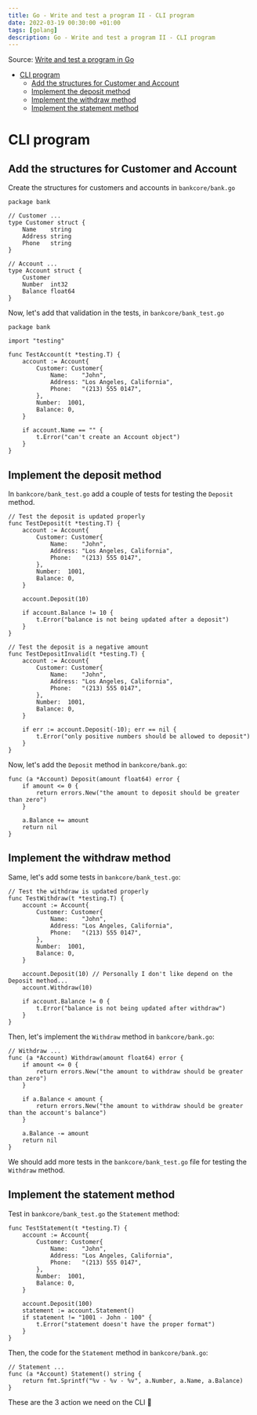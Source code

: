 ```yaml
---
title: Go - Write and test a program II - CLI program
date: 2022-03-19 00:30:00 +01:00
tags: [golang]
description: Go - Write and test a program II - CLI program
---
```


Source: [Write and test a program in Go](https://docs.microsoft.com/en-us/learn/modules/go-write-test-program/)

- [CLI program](#cli-program)
  - [Add the structures for Customer and Account](#add-the-structures-for-customer-and-account)
  - [Implement the deposit method](#implement-the-deposit-method)
  - [Implement the withdraw method](#implement-the-withdraw-method)
  - [Implement the statement method](#implement-the-statement-method)

# CLI program
## Add the structures for Customer and Account

Create the structures for customers and accounts in `bankcore/bank.go`

```golang
package bank

// Customer ...
type Customer struct {
    Name    string
    Address string
    Phone   string
}

// Account ...
type Account struct {
    Customer
    Number  int32
    Balance float64
}
```

Now, let's add that validation in the tests, in `bankcore/bank_test.go`

```golang
package bank

import "testing"

func TestAccount(t *testing.T) {
    account := Account{
        Customer: Customer{
            Name:    "John",
            Address: "Los Angeles, California",
            Phone:   "(213) 555 0147",
        },
        Number:  1001,
        Balance: 0,
    }

    if account.Name == "" {
        t.Error("can't create an Account object")
    }
}
```

## Implement the deposit method

In `bankcore/bank_test.go` add a couple of tests for testing the  `Deposit` method.

```golang
// Test the deposit is updated properly
func TestDeposit(t *testing.T) {
    account := Account{
        Customer: Customer{
            Name:    "John",
            Address: "Los Angeles, California",
            Phone:   "(213) 555 0147",
        },
        Number:  1001,
        Balance: 0,
    }

    account.Deposit(10)

    if account.Balance != 10 {
        t.Error("balance is not being updated after a deposit")
    }
}

// Test the deposit is a negative amount
func TestDepositInvalid(t *testing.T) {
    account := Account{
        Customer: Customer{
            Name:    "John",
            Address: "Los Angeles, California",
            Phone:   "(213) 555 0147",
        },
        Number:  1001,
        Balance: 0,
    }

    if err := account.Deposit(-10); err == nil {
        t.Error("only positive numbers should be allowed to deposit")
    }
}
```

Now, let's add the `Deposit` method in `bankcore/bank.go`:

```golang
func (a *Account) Deposit(amount float64) error {
    if amount <= 0 {
        return errors.New("the amount to deposit should be greater than zero")
    }

    a.Balance += amount
    return nil
}
```

## Implement the withdraw method

Same,  let's add some tests in `bankcore/bank_test.go`:

```golang
// Test the withdraw is updated properly
func TestWithdraw(t *testing.T) {
    account := Account{
        Customer: Customer{
            Name:    "John",
            Address: "Los Angeles, California",
            Phone:   "(213) 555 0147",
        },
        Number:  1001,
        Balance: 0,
    }

    account.Deposit(10) // Personally I don't like depend on the Deposit method...
    account.Withdraw(10)

    if account.Balance != 0 {
        t.Error("balance is not being updated after withdraw")
    }
}
```

Then, let's implement the `Withdraw` method in `bankcore/bank.go`:
```golang
// Withdraw ...
func (a *Account) Withdraw(amount float64) error {
    if amount <= 0 {
        return errors.New("the amount to withdraw should be greater than zero")
    }

    if a.Balance < amount {
        return errors.New("the amount to withdraw should be greater than the account's balance")
    }

    a.Balance -= amount
    return nil
}
```

We should add more tests in the `bankcore/bank_test.go` file for testing the `Withdraw` method.

## Implement the statement method

Test in `bankcore/bank_test.go` the `Statement` method:

```golang
func TestStatement(t *testing.T) {
    account := Account{
        Customer: Customer{
            Name:    "John",
            Address: "Los Angeles, California",
            Phone:   "(213) 555 0147",
        },
        Number:  1001,
        Balance: 0,
    }

    account.Deposit(100)
    statement := account.Statement()
    if statement != "1001 - John - 100" {
        t.Error("statement doesn't have the proper format")
    }
}
```

Then, the code for the `Statement` method in `bankcore/bank.go`:
```golang
// Statement ...
func (a *Account) Statement() string {
    return fmt.Sprintf("%v - %v - %v", a.Number, a.Name, a.Balance)
}
```

These are the 3 action we need on the CLI 🎉
